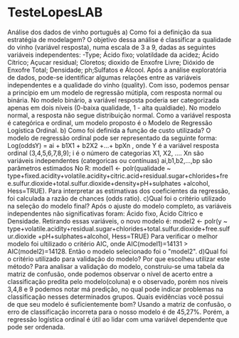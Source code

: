 # TesteLopesLAB
Análise dos dados de vinho português
a) Como foi a definição da sua estratégia de modelagem? 
O objetivo dessa análise é classificar a qualidade do vinho (variável resposta), numa escala de 3 a 9, dadas as seguintes variáveis independentes:
-Type; Ácido fixo; volatildade da acidez; Ácido Cítrico; Açucar residual; Cloretos; dioxido de Enxofre Livre; Dióxido de Enxofre Total; Densidade; ph;Sulfatos e Álcool. 
Após a análise exploratória de dados, pode-se identificar algumas relações entre as variáveis independentes e a qualidade do vinho (quality). Com isso, podemos pensar a princípio em um modelo de regressão mútipla, com resposta normal ou binária. No modelo binário, a variável resposta poderia ser categorizada apenas em dois níveis (0-baixa qualidade, 1 - alta qualdiade).  No modelo normal, a resposta não segue distribuição normal. Como a variável resposta é categórica e ordinal, um modelo proposto é o Modelo de Regressão Logística Ordinal. 
b) Como foi definida a função de custo utilizada?
O modelo de regressão ordinal pode ser representado da seguinte forma:
Log(oddsY) = ai + b1X1 + b2X2 +...+ bpXn ,
onde
Y é a variável resposta ordinal (3,4,5,6,7,8,9);
i é o número de categorias
X1, X2, .... Xn são variáveis independentes (categoricas ou contínuas)
ai,b1,b2,...,bp são parâmetros estimados
No R: model1 <- polr(qualidade ~ type+fixed.acidity+volatile.acidity+citric.acid+residual.sugar+chlorides+free.sulfur.dioxide+total.sulfur.dioxide+density+pH+sulphates +alcohol, Hess=TRUE).
Para interpretar as estimativas dos coeficientes da regressão, foi calculada a razão de chances (odds ratio).
c)Qual foi o critério utilizado na seleção do modelo final?
Após o ajuste do modelo completo, as variáveis independentes não significativas foram: Ácido fixo,  Ácido Cítrico e Densidade. Retirando essas variáveis, o novo modelo é:
model2 <- polr(y ~ type+volatile.acidity+residual.sugar+chlorides+total.sulfur.dioxide+free.sulfur.dioxide +pH+sulphates+alcohol, Hess=TRUE)
Para verificar o melhor modelo foi ultilizado o critério AIC, onde
AIC(model1)=14131 > AIC(model2)=14128.
Então o modelo selecionado foi o "model2".
d)Qual foi o critério utilizado para validação do modelo? Por que escolheu utilizar este método?
Para analisar a validação do modelo, construiu-se uma tabela da matriz de confusão, onde podemos observar o nível de acerto entre a classificação predita pelo modelo(coluna) e o observado, porém nos níveis 3,4,8 e 9 podemos notar má predição, no qual pode indicar problemas na classificação nesses determinados grupos.
 Quais evidências você possui de que seu modelo é suficientemente bom?
 Usando a matriz de confusão, o erro de classificação incorreta para o nosso modelo é de 45,27%. Porém,  a regressão logística ordinal é útil ao lidar com uma variável dependente que pode ser ordenada. 
